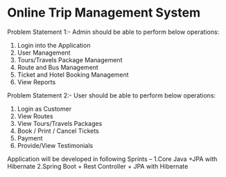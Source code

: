 # Online Trip Management System 
	
Problem Statement 1:- 
Admin should be able to perform below operations:
1. Login into the Application
2. User Management
3. Tours/Travels Package Management
4. Route and Bus Management
5. Ticket  and Hotel Booking Management
6. View Reports 

Problem Statement 2:-
User should  be able to perform below operations:  
1. Login as Customer
2. View Routes 
3. View  Tours/Travels  Packages
4. Book / Print / Cancel  Tickets
5. Payment  
6. Provide/View Testimonials 


Application will be developed in following Sprints –
1.Core Java +JPA with Hibernate 
2.Spring Boot + Rest Controller + JPA with Hibernate

